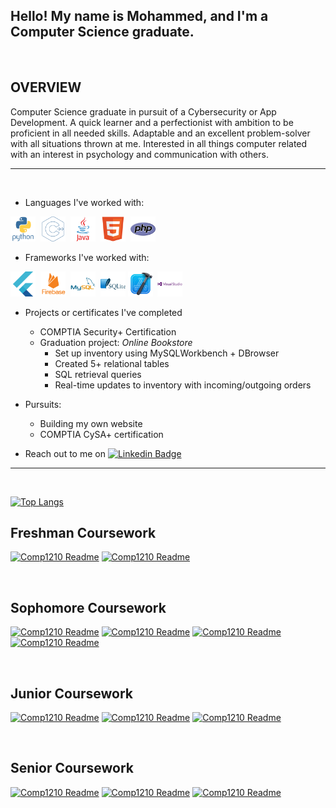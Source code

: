 ## Hello! My name is Mohammed, and I'm a Computer Science graduate.

<br>

## OVERVIEW
Computer Science graduate in pursuit of a Cybersecurity or App Development. A quick learner and a perfectionist with ambition to be proficient in all needed skills. Adaptable and an excellent problem-solver with all situations thrown at me. Interested in all things computer related with an interest in psychology and communication with others.

---
<br>

- Languages I've worked with:
<div>
    <img src="https://github.com/devicons/devicon/blob/master/icons/python/python-original-wordmark.svg" title="Python" alt="py" width="40" height="40"/>&nbsp;
    <img src="https://github.com/devicons/devicon/blob/master/icons/cplusplus/cplusplus-line.svg"  title="Cplusplus" alt="C++" width="40" height="40"/>&nbsp;
    <img src="https://github.com/devicons/devicon/blob/master/icons/java/java-original-wordmark.svg" title="Java" alt="Java" width="40" height="40"/>&nbsp; 
    <img src="https://github.com/devicons/devicon/blob/master/icons/html5/html5-original.svg" title="HTML5" alt="HTML" width="40" height="40"/>&nbsp;
    <img src="https://github.com/devicons/devicon/blob/master/icons/php/php-original.svg" title="PHP" alt="PHP" width="40" height="40"/>&nbsp;
</div>



- Frameworks I've worked with:
<div>
    <img src="https://github.com/devicons/devicon/blob/master/icons/flutter/flutter-original.svg" title="Flutter" alt="Flutter" width="40" height="40"/>&nbsp;
    <img src="https://github.com/devicons/devicon/blob/master/icons/firebase/firebase-plain-wordmark.svg" title="Firebase" alt="Firebase" width="40" height="40"/>&nbsp;
    <img src="https://github.com/devicons/devicon/blob/master/icons/mysql/mysql-original-wordmark.svg" title="MySQL" alt="MySQL" width="40" height="40"/>&nbsp;
    <img src="https://github.com/devicons/devicon/blob/master/icons/sqlite/sqlite-original-wordmark.svg" title="SQLite" **alt="Sqlite" width="40" height="40"/>
    <img src="https://github.com/devicons/devicon/blob/master/icons/xcode/xcode-original.svg" title="Xcode"  alt="Xcode" width="40" height="40"/>&nbsp;
    <img src="https://github.com/devicons/devicon/blob/master/icons/visualstudio/visualstudio-plain-wordmark.svg" title="VisualStudio"  alt="VStudio" width="40" height="40"/>&nbsp;

</div>

- Projects or certificates I've completed
    - COMPTIA Security+ Certification
    - Graduation project:
         *Online Bookstore*
        * Set up inventory using MySQLWorkbench + DBrowser
        * Created 5+ relational tables
        * SQL retrieval queries
        * Real-time updates to inventory with incoming/outgoing orders

- Pursuits:
    - Building my own website 
    - COMPTIA CySA+ certification 
    

- Reach out to me on [![Linkedin Badge](https://img.shields.io/badge/LinkedIn-blue?logo=linkedin&logoColor=white&style=for-the-badge)](https://www.linkedin.com/in/mohammed-salaam-16b670245/)


---
<br>

[![Top Langs](https://github-readme-stats.vercel.app/api/top-langs/?username=MSalaam&layout=compact&theme=vision-friendly-dark)](https://github.com/anuraghazra/github-readme-stats)

## Freshman Coursework

[![Comp1210 Readme](https://github-readme-stats.vercel.app/api/pin/?username=MatthewBentz&repo=Comp1210&theme=transparent)](https://github.com/MSalaam/COMP1210)
[![Comp1210 Readme](https://github-readme-stats.vercel.app/api/pin/?username=MatthewBentz&repo=Comp1210&theme=transparent)](https://github.com/MSalaam/COMP2210)


<br>

## Sophomore Coursework

[![Comp1210 Readme](https://github-readme-stats.vercel.app/api/pin/?username=MatthewBentz&repo=Comp1210&theme=transparent)](https://github.com/MSalaam/COMP2710)
[![Comp1210 Readme](https://github-readme-stats.vercel.app/api/pin/?username=MatthewBentz&repo=Comp1210&theme=transparent)](https://github.com/MSalaam/COMP3220)
[![Comp1210 Readme](https://github-readme-stats.vercel.app/api/pin/?username=MatthewBentz&repo=Comp1210&theme=transparent)](https://github.com/MSalaam/COMP3270)
[![Comp1210 Readme](https://github-readme-stats.vercel.app/api/pin/?username=MatthewBentz&repo=Comp1210&theme=transparent)](https://github.com/MatthewBentz/Comp3350)


<br>

## Junior Coursework

[![Comp1210 Readme](https://github-readme-stats.vercel.app/api/pin/?username=MatthewBentz&repo=Comp1210&theme=transparent)](https://github.com/MatthewBentz/Comp3500)
[![Comp1210 Readme](https://github-readme-stats.vercel.app/api/pin/?username=MatthewBentz&repo=Comp1210&theme=transparent)](https://github.com/MatthewBentz/Comp4200)
[![Comp1210 Readme](https://github-readme-stats.vercel.app/api/pin/?username=MatthewBentz&repo=Comp1210&theme=transparent)](https://github.com/MatthewBentz/Comp4300)


<br>

## Senior Coursework

[![Comp1210 Readme](https://github-readme-stats.vercel.app/api/pin/?username=MatthewBentz&repo=Comp1210&theme=transparent)](https://github.com/MatthewBentz/Comp4730)
[![Comp1210 Readme](https://github-readme-stats.vercel.app/api/pin/?username=MatthewBentz&repo=Comp1210&theme=transparent)](https://github.com/MatthewBentz/Comp5710)
[![Comp1210 Readme](https://github-readme-stats.vercel.app/api/pin/?username=MatthewBentz&repo=Comp1210&theme=transparent)](https://github.com/MatthewBentz/Comp5120)